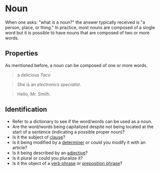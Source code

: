 # Noun
<!-- +elementInfo -->
<!-- !noun -->
When one asks: "what is a noun?" the answer typically received is "a person, place, or thing." In practice, most nouns are composed of a single word but it is possible to have nouns that are composed of two or more words.
<!-- !noun -->

## Properties
<!-- +propertySummary -->
As mentioned before, a noun can be composed of one or more words.
> a delicious *Taco*

> She is an *electronics specialist*.

> Hello, *Mr. Smith*.

## Identification
- Refer to a dictionary to see if the word/words can be used as a noun.
- Are the word/words being capitalized despite not being located at the start of a sentence (indicating a possible proper noun)?
- Is it the subject of [clause](clause)?
- Is it being modified by a [determiner](determiner) or could you modify it with an article?
- Is it being described by an [adjective](adjective)?
- Is it plural or could you pluralize it?
- Is it the object of a [verb phrase](verb-phrase) or [preposition phrase](preposition-phrase)?